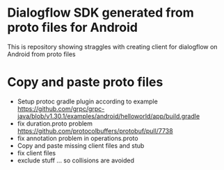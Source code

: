 # Dialogflow SDK generated from proto files for Android


This is repository showing straggles with creating client for dialogflow on Android from proto files

# Copy and paste proto files

* Setup protoc gradle plugin according to example https://github.com/grpc/grpc-java/blob/v1.30.1/examples/android/helloworld/app/build.gradle
* fix duration.proto problem https://github.com/protocolbuffers/protobuf/pull/7738
* fix annotation problem in operations.proto
* Copy and paste missing client files and stub
* fix client files
* exclude stuff ... so collisions are avoided


